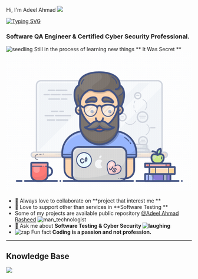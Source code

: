 [](#hi-im-adeel-ahmad)Hi, I'm Adeel Ahmad 
![](https://raw.githubusercontent.com/iampavangandhi/iampavangandhi/master/gifs/Hi.gif)

[![Typing SVG](https://camo.githubusercontent.com/7b769c161aa6910b5d16707a12bf52e970f0d70628f2782639f3de8101717dae/68747470733a2f2f726561646d652d747970696e672d7376672e6865726f6b756170702e636f6d3f666f6e743d466972612b436f64652673697a653d31382670617573653d3130303026636f6c6f723d3236383642302663656e7465723d74727565267643656e7465723d747275652677696474683d343530266c696e65733d536f6674776172652b5175616c6974792b2532362b4175746f6d6174696f6e2b456e67696e6565722e)](https://git.io/typing-svg)

### [](#software-qa-engineer--certified-cybersecurity-professional)Software QA Engineer & Certified Cyber Security Professional.

![seedling](https://github.githubassets.com/images/icons/emoji/unicode/1f331.png) Still in the process of learning new things \*\* It Was Secret \*\* ![geek.gif](https://raw.githubusercontent.com/Elanza-48/Elanza-48/41a4790484e268102dfdab2b7c59d440d3ffafab/resources/img/geek.gif)

- 👯 Always love to collaborate on \*\*project that interest me \*\*
- 🤝 Love to support other than services in \*\*Software Testing \*\*
- Some of my projects are available public repository [@Adeel Ahmad Rasheed](https://github.com/adeelahmadrasheedofficial) ![man_technologist](https://github.githubassets.com/images/icons/emoji/unicode/1f468-1f4bb.png)
- 💬 Ask me about **Software Testing & Cyber Security ![laughing](https://github.githubassets.com/images/icons/emoji/unicode/1f606.png)**
- ![zap](https://github.githubassets.com/images/icons/emoji/unicode/26a1.png) Fun fact **Coding is a passion and not profession.**

---

## [](#knowledge-base)**Knowledge Base**

![](https://camo.githubusercontent.com/63eb5ed09e8b9c551fc5e8a9d55aa68c35b23580d8a78250c3cf1119e21ef9f2/68747470733a2f2f75706c6f6164732e746f7074616c2e696f2f626c6f672f696d6167652f39313330322f746f7074616c2d626c6f672d696d6167652d313433343537383030353538392d34653638393765633034636330623363373037356239623031316565393135632e676966)
